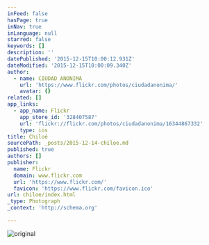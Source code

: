 ```yaml
---
inFeed: false
hasPage: true
inNav: true
inLanguage: null
starred: false
keywords: []
description: ''
datePublished: '2015-12-15T10:00:12.931Z'
dateModified: '2015-12-15T10:00:09.340Z'
author:
  - name: CIUDAD ANONIMA
    url: 'https://www.flickr.com/photos/ciudadanonima/'
    avatar: {}
related: []
app_links:
  - app_name: Flickr
    app_store_id: '328407587'
    url: 'flickr://flickr.com/photos/ciudadanonima/16344867332'
    type: ios
title: Chiloé
sourcePath: _posts/2015-12-14-chiloe.md
published: true
authors: []
publisher:
  name: Flickr
  domain: www.flickr.com
  url: 'https://www.flickr.com/'
  favicon: 'https://www.flickr.com/favicon.ico'
url: chiloe/index.html
_type: Photograph
_context: 'http://schema.org'

---
```

![original](https://s3-us-west-2.amazonaws.com/the-grid-img/p/2ff400edbad532300502cf4a4e730e3b9e125ff9.jpg)